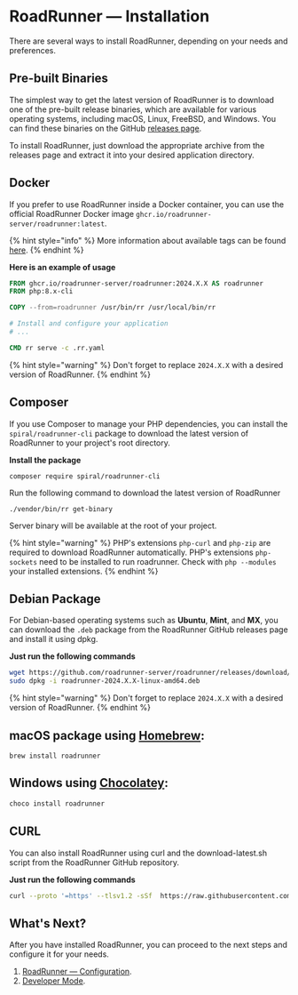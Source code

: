 # RoadRunner — Installation

There are several ways to install RoadRunner, depending on your needs and preferences.

## Pre-built Binaries

The simplest way to get the latest version of RoadRunner is to download one of the pre-built release binaries, which are
available for various operating systems, including macOS, Linux, FreeBSD, and Windows. You can find these binaries on
the GitHub [releases page](https://github.com/roadrunner-server/roadrunner/releases).

To install RoadRunner, just download the appropriate archive from the releases page and extract it into your desired
application directory.

## Docker

If you prefer to use RoadRunner inside a Docker container, you can use the official RoadRunner Docker
image `ghcr.io/roadrunner-server/roadrunner:latest`.

{% hint style="info" %}
More information about available tags can be
found [here](https://github.com/roadrunner-server/roadrunner/pkgs/container/roadrunner).
{% endhint %}

**Here is an example of usage**

```dockerfile
FROM ghcr.io/roadrunner-server/roadrunner:2024.X.X AS roadrunner
FROM php:8.x-cli

COPY --from=roadrunner /usr/bin/rr /usr/local/bin/rr

# Install and configure your application
# ...

CMD rr serve -c .rr.yaml
```

{% hint style="warning" %}
Don't forget to replace `2024.X.X` with a desired version of RoadRunner.
{% endhint %}

## Composer

If you use Composer to manage your PHP dependencies, you can install the `spiral/roadrunner-cli` package to download the
latest version of RoadRunner to your project's root directory.

**Install the package**

```terminal
composer require spiral/roadrunner-cli
```

Run the following command to download the latest version of RoadRunner

```terminal
./vendor/bin/rr get-binary
```

Server binary will be available at the root of your project.

{% hint style="warning" %}
PHP's extensions `php-curl` and `php-zip` are required to download RoadRunner automatically.
PHP's extensions `php-sockets` need to be installed to run roadrunner.
Check with `php --modules` your installed extensions.
{% endhint %}

## Debian Package

For Debian-based operating systems such as **Ubuntu**, **Mint**, and **MX**, you can download the `.deb` package from
the RoadRunner GitHub releases page and install it using dpkg.

**Just run the following commands**

```bash
wget https://github.com/roadrunner-server/roadrunner/releases/download/v2024.X.X/roadrunner-2024.X.X-linux-amd64.deb
sudo dpkg -i roadrunner-2024.X.X-linux-amd64.deb
```

{% hint style="warning" %}
Don't forget to replace `2024.X.X` with a desired version of RoadRunner.
{% endhint %}

## macOS package using [Homebrew](https://brew.sh/):
```terminal
brew install roadrunner
```

## Windows using [Chocolatey](https://community.chocolatey.org/):
```bash
choco install roadrunner
```

## CURL

You can also install RoadRunner using curl and the download-latest.sh script from the RoadRunner GitHub repository.

**Just run the following commands**

```bash
curl --proto '=https' --tlsv1.2 -sSf  https://raw.githubusercontent.com/roadrunner-server/roadrunner/master/download-latest.sh | sh
```

## What's Next?

After you have installed RoadRunner, you can proceed to the next steps and configure it for your needs.

1. [RoadRunner — Configuration](./config.md).
2. [Developer Mode](../php/developer.md).
